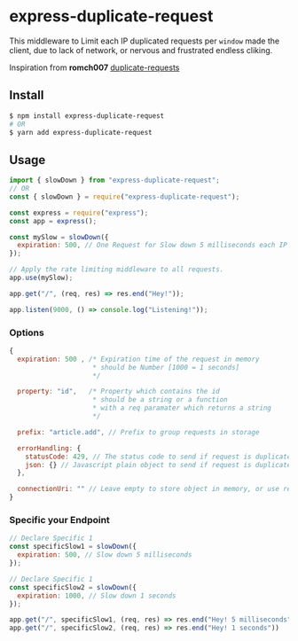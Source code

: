 # express-duplicate-request

This middleware to Limit each IP duplicated requests per `window` made the client, due to lack of network, or nervous and frustrated endless cliking.

Inspiration from **romch007** [duplicate-requests](https://github.com/romch007/duplicate-requests)

## Install

```sh
$ npm install express-duplicate-request
# OR
$ yarn add express-duplicate-request
```

## Usage

```javascript
import { slowDown } from "express-duplicate-request";
// OR
const { slowDown } = require("express-duplicate-request");

const express = require("express");
const app = express();

const mySlow = slowDown({
  expiration: 500, // One Request for Slow down 5 milliseconds each IP requests per `window`
});

// Apply the rate limiting middleware to all requests.
app.use(mySlow);

app.get("/", (req, res) => res.end("Hey!"));

app.listen(9000, () => console.log("Listening!"));
```

### Options

```javascript
{
  expiration: 500 , /* Expiration time of the request in memory
                     * should be Number [1000 = 1 seconds]
                     */

  property: "id",   /* Property which contains the id
                     * should be a string or a function 
                     * with a req paramater which returns a string
                     */

  prefix: "article.add", // Prefix to group requests in storage

  errorHandling: {
    statusCode: 429, // The status code to send if request is duplicated
    json: {} // Javascript plain object to send if request is duplicated
  },

  connectionUri: "" // Leave empty to store object in memory, or use redis:// or mongodb://
}
```

### Specific your Endpoint
```javascript
// Declare Specific 1
const specificSlow1 = slowDown({
  expiration: 500, // Slow down 5 milliseconds
});

// Declare Specific 1
const specificSlow2 = slowDown({
  expiration: 1000, // Slow down 1 seconds
});

app.get("/", specificSlow1, (req, res) => res.end("Hey! 5 milliseconds"));
app.get("/", specificSlow2, (req, res) => res.end("Hey! 1 seconds"))
```